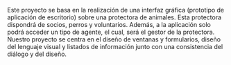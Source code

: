 Este proyecto se basa en la realización de una interfaz gráfica (prototipo de aplicación de escritorio) sobre una protectora de animales. Esta protectora dispondrá de socios, perros y voluntarios. Además, a la aplicación solo podrá acceder un tipo de agente, el cual, será el gestor de la protectora. Nuestro proyecto se centra en el diseño de ventanas y formularios, diseño del lenguaje visual y listados de información junto con una consistencia del diálogo y del diseño.
